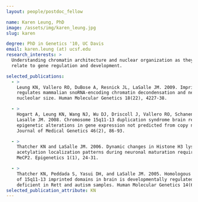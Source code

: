 ```yaml
---
layout: people/postdoc_fellow

name: Karen Leung, PhD
image: /assets/img/karen_leung.jpg
slug: karen

degree: PhD in Genetics '10, UC Davis
email: karen.leung (at) ucsf.edu
research_interests: >
  Understanding chromatin architecture and nuclear organization as they
  relate to gene regulation and development.

selected_publications:
  - >
    Leung KN, Vallero RO, DuBose A, Resnick JL, LaSalle JM. 2009. Imprinting
    regulates mammalian snoRNA-encoding chromatin decondensation and neuronal
    nucleolar size. Human Molecular Genetics 18(22), 4227-38.

  - >
    Hogart A, Leung KN, Wang NJ, Wu DJ, Driscoll J, Vallero RO, Schanen C,
    Lasalle JM. 2008. Chromosome 15q11-13 duplication syndrome brain reveals
    epigenetic alterations in gene expression not predicted from copy number.
    Journal of Medical Genetics 46(2), 86-93.

  - >
    Thatcher KN and LaSalle JM. 2006. Dynamic changes in Histone H3 lysine 9
    acetylation localization patterns during neuronal maturation require
    MeCP2. Epigenetics 1(1), 24-31.

  - >
    Thatcher KN, Peddada S, Yasui DH, and LaSalle JM. 2005. Homologous pairing
    of 15q11-13 imprinted domains in brain is developmentally regulated but
    deficient in Rett and autism samples. Human Molecular Genetics 14(6): 785-97.
selected_publication_attribute: KN
---
```


